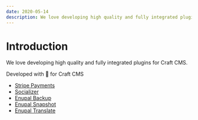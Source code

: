 ```yaml
---
date: 2020-05-14
description: We love developing high quality and fully integrated plugins for Craft CMS.
---
```


# Introduction

We love developing high quality and fully integrated plugins for Craft CMS.

Developed with 💜 for Craft CMS

- [Stripe Payments](/stripe-payments)
- [Socializer](/socializer)
- [Enupal Backup](/enupal-backup)
- [Enupal Snapshot](/stripe-payments)
- [Enupal Translate](/translate)